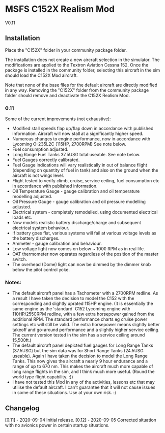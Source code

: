 # MSFS C152X Realism Mod
V0.11
  

## Installation
Place the "C152X" folder in your community package folder.

The installation does not create a new aircraft selection in the simulator.  The modifications are applied to the Textron Aviation Cessna 152.  Once the package is installed in the community folder, selecting this aircraft in the sim should load the C152X Mod aircraft.   

Note that none of the base files for the default aircraft are directly modified in any way.  Removing the "C152X" folder from the community package folder should remove and deactivate the C152X Realism Mod.

### 0.11
Some of the current improvements (not exhaustive):
- Modified stall speeds flap up/flap down in accordance with published information.  Aircraft will now stall at a significantly higher speed.
- Numerous changes to engine performance, now in accordance with Lycoming O-235L2C (115HP, 2700RPM) See note below.
- Fuel consumption adjusted.
- Long Range Fuel Tanks 37.5USG total useable. See note below.
- Fuel Gauges correctly calibrated.
- Fuel Gauge indications will vary realistically in out of balance flight (depending on quantity of fuel in tank) and also on the ground when the aircraft is not wings level.
- Flight tested to verify climb, cruise, service ceiling, fuel consumption etc in accordance with published information.
- Oil Temperature Gauge - gauge calibration and oil temperature modelling adjusted.
- Oil Pressure Gauge - gauge calibration and oil pressure modelling adjusted.
- Electrical system - completely remodelled, using documented electrical loads etc.
- Now models realistic battery discharge/charge and subsequent electrical system behaviour. 
- If battery goes flat, various systems will fail at various voltage levels as the battery discharges.
- Ammeter - gauge calibration and behaviour.
- Low voltage light now comes on below ~ 1000 RPM as in real life.
- OAT thermometer now operates regardless of the position of the master switch.
- The overhead (Dome) light can now be dimmed by the dimmer knob below the pilot control yoke.

### Notes:  
 - The default aircraft panel has a Tachometer with a 2700RPM redline.  As a result I have taken the decision to model the C152 with the corresponding and slightly uprated 115HP engine.  (It is essentially the same engine as the 'standard' C152 Lycoming engine with 110HP/2550RPM redline, with a few extra horsepower gained from the additional RPM.  The standard performance charts eg cruise power settings etc will still be valid. The extra horsepower means slightly better takeoff and go-around performance and a slightly higher service ceiling.  The current version tested in the sim has a service ceiling around 15,500ft.)
 - The default aircraft panel depicted fuel gauges for Long Range Tanks (37.5USG) but the sim data was for Short Range Tanks (24.5USG useable). Again I have taken the decision to model the Long Range Tanks.  This now gives the aircraft a nearly 9 hour endurance and a range of up to 670 nm.  This makes the aircraft much more capable of long range flights in the sim, and I think much more useful.  (Round the world type flight capability. :))
- I have not tested this Mod in any of the activities, lessons etc that may utilise the default aircraft. I can't guarantee that it will not cause issues in some of these situations.  Use at your own risk. :)   

## Changelog
[0.11] - 2020-09-04
Initial release.
[0.12] - 2020-09-05
Corrected situation with no avionics power in certain startup situations.